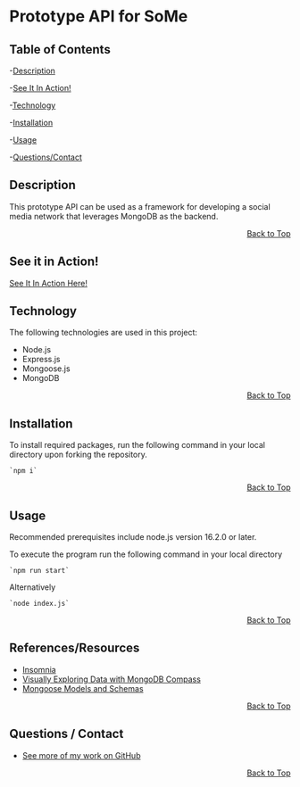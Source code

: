 <h1 id="project-title">Prototype API for SoMe</h1>
 
<!-- ![GitHub license](https://img.shields.io/badge/license-MIT-blue.svg) -->

<h2 id="table-contents">Table of Contents</h2>

-[Description](#project-desc)

-[See It In Action!](#project-video)

-[Technology](#project-tech)

-[Installation](#project-inst)

-[Usage](#project-usage)

-[Questions/Contact](#project-contact)

<!-- -[References](#project-ref) -->

<h2 id="project-desc">Description</h2>

This prototype API can be used as a framework for developing a social media network that leverages MongoDB as the backend.

<p style='text-align: right;'><a href="#project-title">Back to Top</a></p>

<h2 id="project-video">See it in Action!</h2>

[See It In Action Here!]()

<h2 id="project-tech">Technology</h2>

The following technologies are used in this project:

- Node.js
- Express.js
- Mongoose.js
- MongoDB


<p style='text-align: right;'><a href="#project-title">Back to Top</a></p>

<h2 id="project-inst">Installation</h2>

To install required packages, run the following command in your local directory upon forking the repository.

    `npm i`

<p style='text-align: right;'><a href="#project-title">Back to Top</a></p>

<h2 id="project-usage">Usage</h2>
Recommended prerequisites include node.js version 16.2.0 or later. 

To execute the program run the following command in your local directory

    `npm run start`

Alternatively
    
    `node index.js`

<p style='text-align: right;'><a href="#project-title">Back to Top</a></p>

<h2 id="project-ref">References/Resources</h2> 

- [Insomnia](https://insomnia.rest/download)
- [Visually Exploring Data with MongoDB Compass](https://docs.mongodb.com/compass/master/)
- [Mongoose Models and Schemas](https://mongoosejs.com/docs/guide.html)

<p style='text-align: right;'><a href="#project-title">Back to Top</a></p>

<h2 id="project-contact">Questions / Contact</h2>

- [See more of my work on GitHub](https://github.com/mcjbyday) 

<p style='text-align: right;'><a href="#project-title">Back to Top</a></p>




